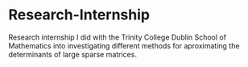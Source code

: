 # Research-Internship
Research internship I did with the Trinity College Dublin School of Mathematics into investigating different methods for aproximating the determinants of large sparse matrices. 
